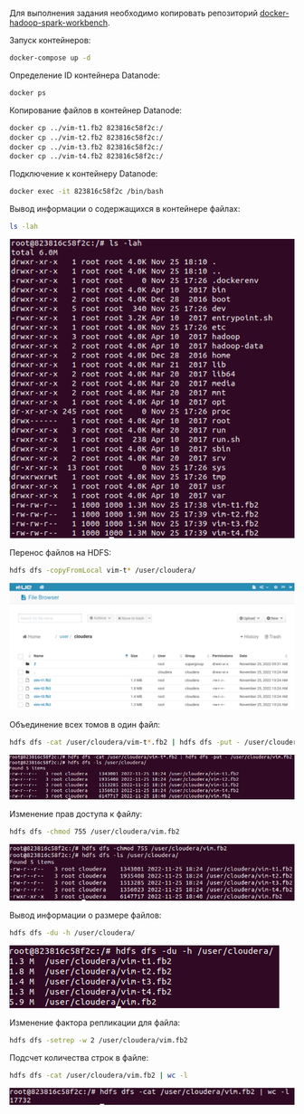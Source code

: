 Для выполнения задания необходимо копировать репозиторий [docker-hadoop-spark-workbench](https://github.com/big-data-europe/docker-hadoop-spark-workbench).

Запуск контейнеров:

``` bash
docker-compose up -d
```

Определение ID контейнера Datanode:
``` bash
docker ps
```

Копирование файлов в контейнер Datanode:
``` bash
docker cp ../vim-t1.fb2 823816c58f2c:/
docker cp ../vim-t2.fb2 823816c58f2c:/
docker cp ../vim-t3.fb2 823816c58f2c:/
docker cp ../vim-t4.fb2 823816c58f2c:/
```

Подключение к контейнеру Datanode:
``` bash
docker exec -it 823816c58f2c /bin/bash
```

Вывод информации о содержащихся в контейнере файлах:
``` bash
ls -lah
```
![Sample image](./images/1-files.png)

Перенос файлов на HDFS:
``` bash
hdfs dfs -copyFromLocal vim-t* /user/cloudera/
```
![Sample image](./images/2-hue.png)

Объединение всех томов в один файл:
``` bash
hdfs dfs -cat /user/cloudera/vim-t*.fb2 | hdfs dfs -put - /user/cloudera/vim.fb2
```
![Sample image](./images/3-cat.png)

Изменение прав доступа к файлу:
``` bash
hdfs dfs -chmod 755 /user/cloudera/vim.fb2
```
![Sample image](./images/4-chmod.png)

Вывод информации о размере файлов:
``` bash
hdfs dfs -du -h /user/cloudera/
```
![Sample image](./images/5-du.png)

Изменение фактора репликации для файла:
``` bash
hdfs dfs -setrep -w 2 /user/cloudera/vim.fb2
```

Подсчет количества строк в файле:
``` bash
hdfs dfs -cat /user/cloudera/vim.fb2 | wc -l
```
![Sample image](./images/7-wc.png)
